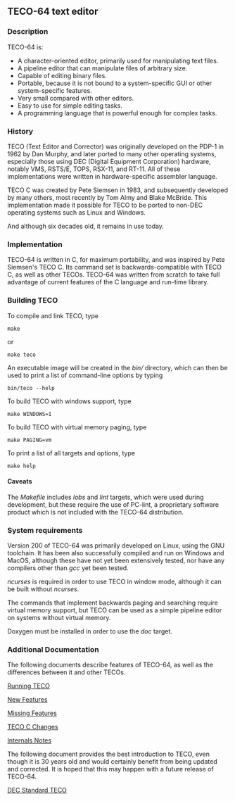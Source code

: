 ## TECO-64 text editor
    
### Description

TECO-64 is:
- A character-oriented editor, primarily used for manipulating text files.
- A pipeline editor that can manipulate files of arbitrary size.
- Capable of editing binary files.
- Portable, because it is not bound to a system-specific GUI or other
system-specific features.
- Very small compared with other editors.
- Easy to use for simple editing tasks.
- A programming language that is powerful enough for complex tasks.

### History

TECO (Text Editor and Corrector) was originally developed on the PDP-1 in
1962 by Dan Murphy, and later ported to many other operating systems,
especially those using DEC (Digital Equipment Corporation) hardware,
notably VMS, RSTS/E, TOPS, RSX-11, and RT-11. All of these implementations
were written in hardware-specific assembler language.

TECO C was created by Pete Siemsen in 1983, and subsequently developed by many
others, most recently by Tom Almy and Blake McBride. This implementation made
it possible for TECO to be ported to non-DEC operating systems such as Linux
and Windows.

And although six decades old, it remains in use today.

### Implementation

TECO-64 is written in C, for maximum portability, and was inspired by
Pete Siemsen's TECO C. Its command set is backwards-compatible with TECO C,
as well as other TECOs. TECO-64 was written from scratch to take full
advantage of current features of the C language and run-time library.

### Building TECO

To compile and link TECO, type

    make

or

    make teco

An executable image will be created in the *bin/* directory, which can then be used
to print a list of command-line options by typing

    bin/teco --help    

To build TECO with windows support, type

    make WINDOWS=1

To build TECO with virtual memory paging, type

    make PAGING=vm

To print a list of all targets and options, type

    make help

#### Caveats

The *Makefile* includes *lobs* and *lint* targets, which were used during
development, but these require the use of PC-lint, a proprietary software
product which is not included with the TECO-64 distribution.

### System requirements

Version 200 of TECO-64 was primarily developed on Linux, using the GNU
toolchain. It has been also successfully compiled and run on Windows and
MacOS, although these have not yet been extensively tested, nor have any
compilers other than *gcc* yet been tested.

*ncurses* is required in order to use TECO in window mode, although it
can be built without *ncurses*.

The commands that implement backwards paging and searching require virtual
memory support, but TECO can be used as a simple pipeline editor on systems
without virtual memory.

Doxygen must be installed in order to use the *doc* target.

### Additional Documentation

The following documents describe features of TECO-64, as well as the
differences between it and other TECOs.

[Running TECO](doc/running.md)

[New Features](doc/new.md)

[Missing Features](doc/missing.md)

[TECO C Changes](doc/changes.md)

[Internals Notes](doc/internals.md)

The following document provides the best introduction to TECO, even
though it is 30 years old and would certainly benefit from being
updated and corrected. It is hoped that this may happen with a future
release of TECO-64.

[DEC Standard TECO](doc/DEC_Standard_TECO.pdf)